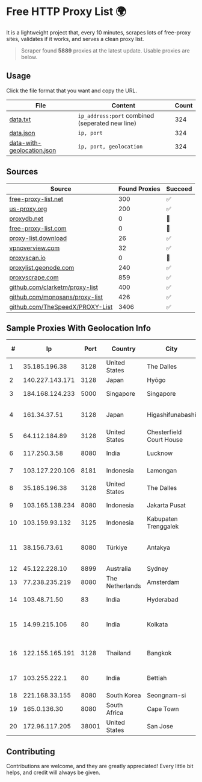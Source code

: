 
# Free HTTP Proxy List 🌍

It is a lightweight project that, every 10 minutes, scrapes lots of free-proxy sites, validates if it works, and serves a clean proxy list.


> Scraper found **5889** proxies at the latest update. Usable proxies are below.

## Usage

Click the file format that you want and copy the URL.


|File|Content|Count|
|----|-------|-----|
|[data.txt](https://raw.githubusercontent.com/themiralay/Proxy-List-World/master/data.txt)|`ip_address:port` combined (seperated new line)|324|
|[data.json](https://raw.githubusercontent.com/themiralay/Proxy-List-World/master/data.json)|`ip, port`|324|
|[data-with-geolocation.json](https://raw.githubusercontent.com/themiralay/Proxy-List-World/master/data-with-geolocation.json)|`ip, port, geolocation`|324|

## Sources

|Source|Found Proxies|Succeed|
|------|-------------|-------|
|[free-proxy-list.net](https://free-proxy-list.net)|300|✅|
|[us-proxy.org](https://www.us-proxy.org)|200|✅|
|[proxydb.net](http://proxydb.net)|0|🚫|
|[free-proxy-list.com](https://free-proxy-list.com/?page=&port=&type%5B%5D=http&type%5B%5D=https&up_time=0&search=Search)|0|🚫|
|[proxy-list.download](https://www.proxy-list.download/HTTP)|26|✅|
|[vpnoverview.com](https://vpnoverview.com/privacy/anonymous-browsing/free-proxy-servers)|32|✅|
|[proxyscan.io](https://www.proxyscan.io)|0|🚫|
|[proxylist.geonode.com](https://proxylist.geonode.com/api/proxy-list?limit=300&page=1&sort_by=lastChecked&sort_type=desc&protocols=http,https)|240|✅|
|[proxyscrape.com](https://api.proxyscrape.com/v2/?request=displayproxies&protocol=http&timeout=10000&country=all&ssl=all&anonymity=all)|859|✅|
|[github.com/clarketm/proxy-list](https://raw.githubusercontent.com/clarketm/proxy-list/master/proxy-list-raw.txt)|400|✅|
|[github.com/monosans/proxy-list](https://raw.githubusercontent.com/monosans/proxy-list/main/proxies/http.txt)|426|✅|
|[github.com/TheSpeedX/PROXY-List](https://raw.githubusercontent.com/TheSpeedX/PROXY-List/master/http.txt)|3406|✅|


## Sample Proxies With Geolocation Info

|#|Ip|Port|Country|City|Internet Service Provider|
|-|--|----|-------|----|-------------------------|
|1|35.185.196.38|3128|United States|The Dalles|Google LLC|
|2|140.227.143.171|3128|Japan|Hyōgo|InfoSphere|
|3|184.168.124.233|5000|Singapore|Singapore|GoDaddy.com, LLC|
|4|161.34.37.51|3128|Japan|Higashifunabashi|NTT PC Communications, Inc.|
|5|64.112.184.89|3128|United States|Chesterfield Court House|Hosted Backbone|
|6|117.250.3.58|8080|India|Lucknow|Bharat Sanchar Nigam Ltd|
|7|103.127.220.106|8181|Indonesia|Lamongan|PT Multi Guna Sinergi|
|8|35.185.196.38|3128|United States|The Dalles|Google LLC|
|9|103.165.138.234|8080|Indonesia|Jakarta Pusat|PT iForte Global Internet|
|10|103.159.93.132|3125|Indonesia|Kabupaten Trenggalek|PT Chandela Lintas Media|
|11|38.156.73.61|8080|Türkiye|Antakya|High Speed Telekomunikasyon ve Hab. Hiz. Ltd. Sti.|
|12|45.122.228.10|8899|Australia|Sydney|NETPTYLTD|
|13|77.238.235.219|8080|The Netherlands|Amsterdam|Servers Tech Fzco|
|14|103.48.71.50|83|India|Hyderabad|Country Online Services PVT LTD|
|15|14.99.215.106|80|India|Kolkata|Tata Teleservices LTD - Tata Indicom - Cdma Division|
|16|122.155.165.191|3128|Thailand|Bangkok|CAT Telecom Public Company Limited|
|17|103.255.222.1|80|India|Bettiah|Champaran Internet Private Limited|
|18|221.168.33.155|8080|South Korea|Seongnam-si|Korea Telecom|
|19|165.0.136.30|8080|South Africa|Cape Town|RSAWEB (PTY) LTD|
|20|172.96.117.205|38001|United States|San Jose|Zenlayer Inc|



## Contributing

Contributions are welcome, and they are greatly appreciated! Every
little bit helps, and credit will always be given.

